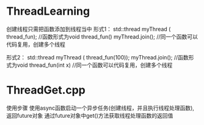 # ThreadLearning
创建线程只需把函数添加到线程当中
  形式1：
  std::thread myThread ( thread_fun);
  //函数形式为void thread_fun()
  myThread.join();
  //同一个函数可以代码复用，创建多个线程

  形式2：
  std::thread myThread ( thread_fun(100));
  myThread.join();
  //函数形式为void thread_fun(int x)
  //同一个函数可以代码复用，创建多个线程

# ThreadGet.cpp
使用步骤
使用async函数启动一个异步任务(创建线程，并且执行线程处理函数),返回future对象
通过future对象中get()方法获取线程处理函数的返回值
